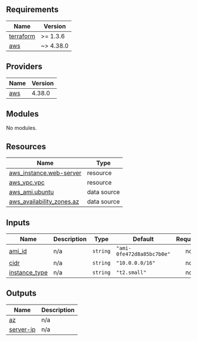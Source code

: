 <!-- BEGIN_TF_DOCS -->
## Requirements

| Name | Version |
|------|---------|
| <a name="requirement_terraform"></a> [terraform](#requirement\_terraform) | >= 1.3.6 |
| <a name="requirement_aws"></a> [aws](#requirement\_aws) | ~> 4.38.0 |

## Providers

| Name | Version |
|------|---------|
| <a name="provider_aws"></a> [aws](#provider\_aws) | 4.38.0 |

## Modules

No modules.

## Resources

| Name | Type |
|------|------|
| [aws_instance.web-server](https://registry.terraform.io/providers/hashicorp/aws/latest/docs/resources/instance) | resource |
| [aws_vpc.vpc](https://registry.terraform.io/providers/hashicorp/aws/latest/docs/resources/vpc) | resource |
| [aws_ami.ubuntu](https://registry.terraform.io/providers/hashicorp/aws/latest/docs/data-sources/ami) | data source |
| [aws_availability_zones.az](https://registry.terraform.io/providers/hashicorp/aws/latest/docs/data-sources/availability_zones) | data source |

## Inputs

| Name | Description | Type | Default | Required |
|------|-------------|------|---------|:--------:|
| <a name="input_ami_id"></a> [ami\_id](#input\_ami\_id) | n/a | `string` | `"ami-0fe472d8a85bc7b0e"` | no |
| <a name="input_cidr"></a> [cidr](#input\_cidr) | n/a | `string` | `"10.0.0.0/16"` | no |
| <a name="input_instance_type"></a> [instance\_type](#input\_instance\_type) | n/a | `string` | `"t2.small"` | no |

## Outputs

| Name | Description |
|------|-------------|
| <a name="output_az"></a> [az](#output\_az) | n/a |
| <a name="output_server-ip"></a> [server-ip](#output\_server-ip) | n/a |
<!-- END_TF_DOCS -->